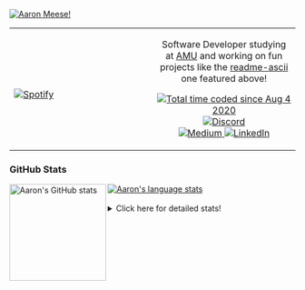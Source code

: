 [![Aaron Meese!](https://user-images.githubusercontent.com/17814535/88975338-a2aabf00-d27f-11ea-963f-8a19608716b4.png)](https://github.com/ajmeese7/readme-ascii "README ASCII")

<!-- Modified from project here: https://github.com/novatorem/novatorem -->
<table width="100%"> 
  <tr>
  <td width="50%">
      
&nbsp; <br> [![Spotify](https://ajmeese7.vercel.app/api/spotify)](https://open.spotify.com/user/ajmeese)

  </td>
  <td width="50%">
    <p align="center">
    Software Developer studying at <a href="https://www.amu.apus.edu/">AMU</a> and working on fun 
    projects like the <a href="https://github.com/ajmeese7/readme-ascii">readme-ascii</a> one featured above!
    </p>
    <p align="center">
      <a href="https://wakatime.com/@f726891d-3b02-46cd-9b60-e8c59f9e2b14">
        <img src="https://wakatime.com/badge/user/f726891d-3b02-46cd-9b60-e8c59f9e2b14.svg" alt="Total time coded since Aug 4 2020" title="WakaTime" />
      </a>
      <a href="http://link.aaronmeese.com/discord">
        <img src="https://img.shields.io/badge/discord-ajmeese7%234835-369?style=flat-square&logo=discord&logoColor=white&color=purple" alt="Discord" title="Discord">
      </a>
      <br />
      <a href="https://link.aaronmeese.com/medium">
        <img src="https://img.shields.io/badge/medium-ajmeese7-1DB954?style=flat-square&logo=medium&logoColor=white" alt="Medium" title="Medium">
      </a>
      <a href="https://link.aaronmeese.com/linkedin">
        <img src="https://img.shields.io/badge/linkedIn-aaronmeese-1DB954?style=flat-square&logo=linkedin&logoColor=white&color=blue" alt="LinkedIn" title="LinkedIn">
      </a>
    </p>
  </td>

</table>

[//]: <> (The `&nbsp;` is to have Aphelion take up more space)

### GitHub Stats ###

<a href="https://profile-summary-for-github.com/user/ajmeese7">
  <img align="left" height="170px" src="https://github-readme-stats.vercel.app/api?username=ajmeese7&show_icons=true&line_height=27&count_private=true" alt="Aaron's GitHub stats"/>
  <img src="https://github-readme-stats.vercel.app/api/top-langs/?username=ajmeese7&hide_langs_below=5&layout=compact" alt="Aaron's language stats"/>
</a>

<br />
<br />
<details>
<summary>Click here for detailed stats!</summary>

### :zap: Recent Activity
<!--START_SECTION:activity-->
1. ❗️ Opened issue [#93](https://github.com/ajmeese7/aaronmeese.com/issues/93) in [ajmeese7/aaronmeese.com](https://github.com/ajmeese7/aaronmeese.com)
2. ❗️ Closed issue [#661](https://github.com/motdotla/dotenv/issues/661) in [motdotla/dotenv](https://github.com/motdotla/dotenv)
3. 🗣 Commented on [#661](https://github.com/motdotla/dotenv/issues/661) in [motdotla/dotenv](https://github.com/motdotla/dotenv)
4. ❗️ Opened issue [#661](https://github.com/motdotla/dotenv/issues/661) in [motdotla/dotenv](https://github.com/motdotla/dotenv)
5. ❗️ Opened issue [#15](https://github.com/meese-enterprises/website/issues/15) in [meese-enterprises/website](https://github.com/meese-enterprises/website)
<!--END_SECTION:activity-->

### 🧐 Waka Stats
<!--START_SECTION:waka-->
![Code Time](http://img.shields.io/badge/Code%20Time-1%2C090%20hrs%2034%20mins-blue)

**🐱 My GitHub Data** 

> 🏆 881 Contributions in the Year 2022
 > 
> 📦 205.0 kB Used in GitHub's Storage 
 > 
> 💼 Opted to Hire
 > 
> 📜 82 Public Repositories 
 > 
> 🔑 29 Private Repositories  
 > 
**I'm an Early 🐤** 

```text
🌞 Morning    183 commits    █████░░░░░░░░░░░░░░░░░░░░   21.13% 
🌆 Daytime    329 commits    █████████░░░░░░░░░░░░░░░░   37.99% 
🌃 Evening    343 commits    ██████████░░░░░░░░░░░░░░░   39.61% 
🌙 Night      11 commits     ░░░░░░░░░░░░░░░░░░░░░░░░░   1.27%

```
📅 **I'm Most Productive on Sunday** 

```text
Monday       121 commits    ███░░░░░░░░░░░░░░░░░░░░░░   13.97% 
Tuesday      129 commits    ███░░░░░░░░░░░░░░░░░░░░░░   14.9% 
Wednesday    106 commits    ███░░░░░░░░░░░░░░░░░░░░░░   12.24% 
Thursday     114 commits    ███░░░░░░░░░░░░░░░░░░░░░░   13.16% 
Friday       90 commits     ██░░░░░░░░░░░░░░░░░░░░░░░   10.39% 
Saturday     133 commits    ███░░░░░░░░░░░░░░░░░░░░░░   15.36% 
Sunday       173 commits    █████░░░░░░░░░░░░░░░░░░░░   19.98%

```


📊 **This Week I Spent My Time On** 

```text
⌚︎ Time Zone: America/New_York

💬 Programming Languages: 
JavaScript               4 hrs 9 mins        ██████░░░░░░░░░░░░░░░░░░░   24.85% 
Markdown                 4 hrs 1 min         ██████░░░░░░░░░░░░░░░░░░░   24.11% 
Bash                     2 hrs 30 mins       ███░░░░░░░░░░░░░░░░░░░░░░   15.0% 
Python                   1 hr 57 mins        ███░░░░░░░░░░░░░░░░░░░░░░   11.74% 
YAML                     1 hr 41 mins        ██░░░░░░░░░░░░░░░░░░░░░░░   10.14%

🐱‍💻 Projects: 
aaronmeese.com           6 hrs 18 mins       █████████░░░░░░░░░░░░░░░░   37.74% 
modernreforms.org        2 hrs 50 mins       ████░░░░░░░░░░░░░░░░░░░░░   17.02% 
pixray-guide             2 hrs 42 mins       ████░░░░░░░░░░░░░░░░░░░░░   16.22% 
vault                    1 hr 30 mins        ██░░░░░░░░░░░░░░░░░░░░░░░   9.04% 
classic-discord-webhook  55 mins             █░░░░░░░░░░░░░░░░░░░░░░░░   5.54%

```

**I Mostly Code in JavaScript** 

```text
JavaScript               32 repos            ████████████░░░░░░░░░░░░░   49.23% 
HTML                     9 repos             ███░░░░░░░░░░░░░░░░░░░░░░   13.85% 
Python                   5 repos             ██░░░░░░░░░░░░░░░░░░░░░░░   7.69% 
Java                     4 repos             █░░░░░░░░░░░░░░░░░░░░░░░░   6.15% 
CSS                      3 repos             █░░░░░░░░░░░░░░░░░░░░░░░░   4.62%

```



 Last Updated on 24/06/2022 00:06:15 UTC
<!--END_SECTION:waka-->
</details>
